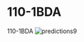 # 110-1BDA
110-1BDA
![predictions9](https://user-images.githubusercontent.com/44966962/167260336-7d0f909d-975c-4025-ab6f-ddaf2059ad9d.jpg)
